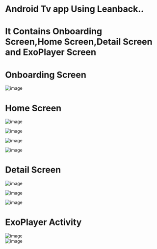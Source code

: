 
# Android Tv app Using Leanback..
# It Contains Onboarding Screen,Home Screen,Detail Screen and ExoPlayer Screen

# Onboarding Screen
![image](https://user-images.githubusercontent.com/42887995/157186844-3f36e274-aad1-4681-896e-03f6beca693b.png)

# Home Screen
![image](https://user-images.githubusercontent.com/42887995/157187322-4348a659-740e-487b-bb21-04f13ccecd66.png)<br>

![image](https://user-images.githubusercontent.com/42887995/157188897-f5929e15-a931-48c0-a130-9a71e60eea67.png)<br>

![image](https://user-images.githubusercontent.com/42887995/157187807-651ee884-d3f9-40b0-a9bf-cdb49ac93644.png)<br>

![image](https://user-images.githubusercontent.com/42887995/157187594-d9c07b37-0c4a-4406-98fe-97c7b56beab1.png)<br>


# Detail Screen
![image](https://user-images.githubusercontent.com/42887995/157188215-5f447e0f-0c97-4a22-9b18-2f5d26ca294d.png)<br>

![image](https://user-images.githubusercontent.com/42887995/157188266-47dd3cb0-8d72-41c2-8ca9-b4b8c7b6aa7f.png)<br>

![image](https://user-images.githubusercontent.com/42887995/157188324-ad51526b-6be4-4bf3-9c87-30781763195e.png)<br>

# ExoPlayer Activity

![image](https://user-images.githubusercontent.com/42887995/157188574-bcbeba1b-6260-4b60-8b3f-37220ac37ed1.png)<br>
![image](https://user-images.githubusercontent.com/42887995/157644877-5931b264-e824-4a3c-a219-7153f8db62de.png)

